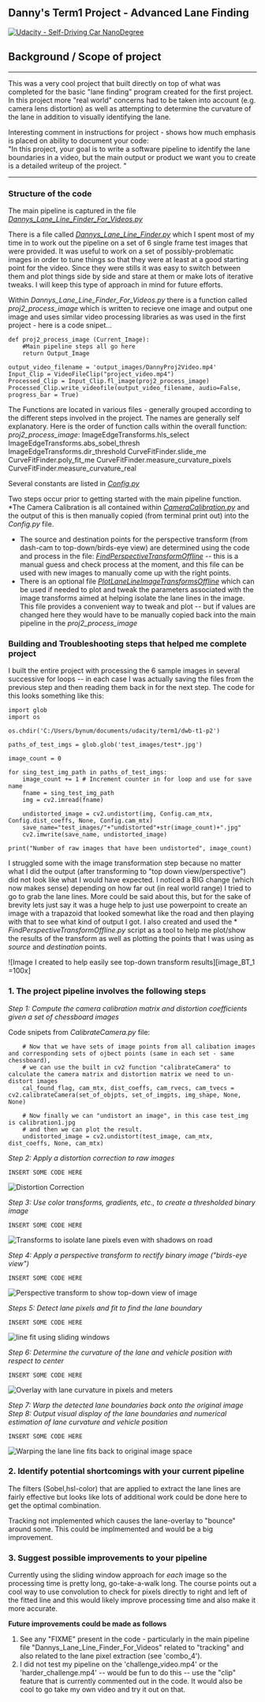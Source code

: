 [//]: # (Image References)
[image_BT_1]: ./output_images/roadliketrap.jpg  "Grayscale"
[image2]: ./camera_cal/undistort_output.png "Grayscale"
[image3]: ./output_images/isolate_lane_pixels4.jpg "Grayscale"
[image4]: ./output_images/top_down4.jpg "Grayscale"
[image5]: ./output_images/polyfitoutput4.jpg
[image6]: ./output_images/polyfitoutputwithtext4.jpg
[image7-8]: ./output_images/original_image_with_annotation4.jpg




<!-- This is the syntax for commenting/hiding text for readme/markdown -->
<!--[imageB]: ./images_in_writeup/Canny-fig.jpg "Grayscale" -->


## Danny's Term1 Project - Advanced Lane Finding
[![Udacity - Self-Driving Car NanoDegree](https://s3.amazonaws.com/udacity-sdc/github/shield-carnd.svg)](http://www.udacity.com/drive)


## Background / Scope of project
---

This was a very cool project that built directly on top of what was completed for the basic "lane finding" program created for the first project.  In this project more "real world" concerns had to be taken into account (e.g. camera lens distortion) as well as attempting to determine the curvature of the lane in addition to visually identifying the lane.

Interesting comment in instructions for project - shows how much emphasis is placed on ability to document your code:  
"In this project, your goal is to write a software pipeline to identify the lane boundaries in a video, but the main output or product we want you to create is a detailed writeup of the project. "

---

### Structure of the code
The main pipeline is captured in the file [*Dannys_Lane_Line_Finder_For_Videos.py*](https://github.com/dannybynum/DWB-T1-P2/blob/master/Dannys_Lane_Line_Finder_For_Videos.py)

There is a file called [*Dannys_Lane_Line_Finder.py*](https://github.com/dannybynum/DWB-T1-P2/blob/master/Dannys_Lane_Line_Finder.py) which I spent most of my time in to work out the pipeline on a set of 6 single frame test images that were provided.  It was useful to work on a set of possibly-problematic images in order to tune things so that they were at least at a good starting point for the video.  Since they were stills it was easy to switch between them and plot things side by side and stare at them or make lots of iterative tweaks.  I will keep this type of approach in mind for future efforts.

Within *Dannys_Lane_Line_Finder_For_Videos.py* there is a function called *proj2_process_image* which is written to recieve one image and output one image and uses similar video processing libraries as was used in the first project - here is a code snipet...
```
def proj2_process_image (Current_Image):
	#Main pipeline steps all go here
	return Output_Image

output_video_filename = 'output_images/DannyProj2Video.mp4'
Input_Clip = VideoFileClip("project_video.mp4")
Processed_Clip = Input_Clip.fl_image(proj2_process_image) 
Processed_Clip.write_videofile(output_video_filename, audio=False, progress_bar = True)
```

The Functions are located in various files - generally grouped according to the different steps involved in the project.  The names are generally self explanatory.  Here is the order of function calls within the overall function: *proj2_process_image*:
ImageEdgeTransforms.hls_select
ImageEdgeTransforms.abs_sobel_thresh
ImageEdgeTransforms.dir_threshold
CurveFitFinder.slide_me
CurveFitFinder.poly_fit_me
CurveFitFinder.measure_curvature_pixels
CurveFitFinder.measure_curvature_real

Several constants are listed in [*Config.py*](https://github.com/dannybynum/DWB-T1-P2/blob/master/Config.py)

Two steps occur prior to getting started with the main pipeline function.  
*The Camera Calibration is all contained within [*CameraCalibration.py*](https://github.com/dannybynum/DWB-T1-P2/blob/master/Camera_Calibration.py) and the output of this is then manually copied (from terminal print out) into the *Config.py* file.
* The source and destination points for the perspective transform (from dash-cam to top-down/birds-eye view) are determined using the code and process in the file:  [*FindPerspectiveTransformOffline*](https://github.com/dannybynum/DWB-T1-P2/blob/master/FindPerspectiveTransformOffline.py) -- this is a manual guess and check process at the moment, and this file can be used with new images to manually come up with the right points.
* There is an optional file [*PlotLaneLineImageTransformsOffline*](https://github.com/dannybynum/DWB-T1-P2/blob/master/PlotLaneLineImageTransformsOffline.py) which can be used if needed to plot and tweak the parameters associated with the image transforms aimed at helping isolate the lane lines in the image.  This file provides a convenient way to tweak and plot -- but if values are changed here they would have to be manually copied back into the main pipeline in the *proj2_process_image*


### Building and Troubleshooting steps that helped me complete project
I built the entire project with processing the 6 sample images in several successive for loops -- in each case I was actually saving the files from the previous step and then reading them back in for the next step.  The code for this looks something like this:

```
import glob
import os

os.chdir('C:/Users/bynum/documents/udacity/term1/dwb-t1-p2')

paths_of_test_imgs = glob.glob('test_images/test*.jpg')

image_count = 0

for sing_test_img_path in paths_of_test_imgs:
	image_count += 1 # Increment counter in for loop and use for save name
	fname = sing_test_img_path   
	img = cv2.imread(fname)

	undistorted_image = cv2.undistort(img, Config.cam_mtx, Config.dist_coeffs, None, Config.cam_mtx)
	save_name="test_images/"+"undistorted"+str(image_count)+".jpg"
	cv2.imwrite(save_name, undistorted_image)

print("Number of raw images that have been undistorted", image_count)
```

I struggled some with the image transformation step because no matter what I did the output (after transforming to "top down view/perspective") did not look like what I would have expected.  I noticed a BIG change (which now makes sense) depending on how far out (in real world range) I tried to go to grab the lane lines.  More could be said about this, but for the sake of brevity lets just say it was a huge help to just use powerpoint to create an image with a trapazoid that looked somewhat like the road and then playing with that to see what kind of output I got.  I also created and used the * *FindPerspectiveTransformOffline.py*  script as a tool to help me plot/show the results of the transform as well as plotting the points that I was using as *source* and *destination* points.


![Image I created to help easily see top-down transform results][image_BT_1 =100x]
<!-- This =100x is setting WIDTH of image....can also set WIDTHxHEIGHT -->

### 1. The project pipeline involves the following steps

_Step 1: Compute the camera calibration matrix and distortion coefficients given a set of chessboard images_

Code snipets from *CalibrateCamera.py* file:
```
    # Now that we have sets of image points from all calibation images and corresponding sets of ojbect points (same in each set - same chessboard),
    # we can use the built in cv2 function "calibrateCamera" to calculate the camera matrix and distortion matrix we need to un-distort images
    cal_found_flag, cam_mtx, dist_coeffs, cam_rvecs, cam_tvecs = cv2.calibrateCamera(set_of_objpts, set_of_imgpts, img_shape, None, None)

    # Now finally we can "undistort an image", in this case test_img is calibration1.jpg
    # and then we can plot the result.
    undistorted_image = cv2.undistort(test_image, cam_mtx, dist_coeffs, None, cam_mtx)
```


_Step 2: Apply a distortion correction to raw images_


```
INSERT SOME CODE HERE
```

![Distortion Correction][image2]

_Step 3: Use color transforms, gradients, etc., to create a thresholded binary image_


```
INSERT SOME CODE HERE
```


![Transforms to isolate lane pixels even with shadows on road][image3]


_Step 4: Apply a perspective transform to rectify binary image ("birds-eye view")_


```
INSERT SOME CODE HERE
```

![Perspective transform to show top-down view of image][image4]


_Steps 5: Detect lane pixels and fit to find the lane boundary_

```
INSERT SOME CODE HERE
```

![line fit using sliding windows][image5]

_Step 6: Determine the curvature of the lane and vehicle position with respect to center_


```
INSERT SOME CODE HERE
```

![Overlay with lane curvature in pixels and meters][image6]


_Step 7: Warp the detected lane boundaries back onto the original image_
_Step 8: Output visual display of the lane boundaries and numerical estimation of lane curvature and vehicle position_


```
INSERT SOME CODE HERE
```



![Warping the lane line fits back to original image space][image7-8]



### 2. Identify potential shortcomings with your current pipeline

The filters (Sobel,hsl-color) that are applied to extract the lane lines are fairly effective but looks like lots of additional work could be done here to get the optimal combination.

Tracking not implemented which causes the lane-overlay to "bounce" around some.  This could be implmemented and would be a big improvement.


### 3. Suggest possible improvements to your pipeline

Currently using the sliding window approach for _each_ image so the processing time is pretty long, go-take-a-walk long.  The course points out a cool way to use convolution to check for pixels directly to right and left of the fitted line and this would likely improve processing time and also make it more accurate.


__Future improvements could be made as follows__
1. See any "FIXME" present in the code - particularly in the main pipeline file "Dannys_Lane_Line_Finder_For_Videos" related to "tracking" and also related to the lane pixel extraction (see 'combo_4').
2. I did not test my pipeline on the 'challenge_video.mp4' or the 'harder_challenge.mp4' -- would be fun to do this -- use the "clip" feature that is currently commented out in the code.  It would also be cool to go take my own video and try it out on that.

